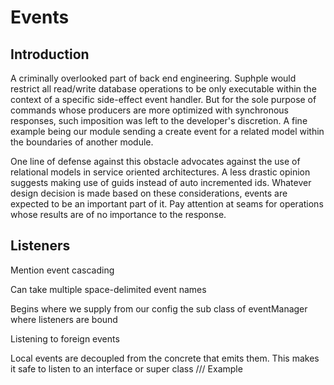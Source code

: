 # Events

## Introduction
A criminally overlooked part of back end engineering. Suphple would restrict all read/write database operations to be only executable within the context of a specific side-effect event handler. But for the sole purpose of commands whose producers are more optimized with synchronous responses, such imposition was left to the developer's discretion. A fine example being our module sending a create event for a related model within the boundaries of another module.

One line of defense against this obstacle advocates against the use of relational models in service oriented architectures. A less drastic opinion suggests making use of guids instead of auto incremented ids. Whatever design decision is made based on these considerations, events are expected to be an important part of it. Pay attention at seams for operations whose results are of no importance to the response.

## Listeners

Mention event cascading

Can take multiple space-delimited event names

Begins where we supply from our config the sub class of eventManager where listeners are bound

Listening to foreign events

Local events are decoupled from the concrete that emits them. This makes it safe to listen to an interface or super class
/// Example